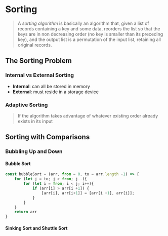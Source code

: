 # Sorting

> A *sorting algorithm* is basically an algorithm that, given a list of records
containing a key and some data, reorders the list so that the keys are in non
decreasing order (no key is smaller than its preceding key), and the output list
is a permutation of the input list, retaining all original records.

## The Sorting Problem

### Internal vs External Sorting

- **Internal**: can all be stored in memory
- **External**: must reside in a storage device

### Adaptive Sorting

> If the algorithm takes advantage of whatever existing order already exists in
its input

## Sorting with Comparisons

### Bubbling Up and Down

#### Bubble Sort

```js
const bubbleSort = (arr, from = 0, to = arr.length -1) => {
    for (let j = to; j > from; j--){
        for (let i = from; i < j; i++){
            if (arr[i] > arr[i +1]) {
                [arr[i], arr[i+1]] = [arr[i +1], arr[i]];
            }
        }
    }
    return arr
}
```

#### Sinking Sort and Shuttle Sort

```js
```
